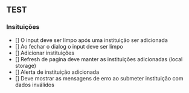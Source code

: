 ## TEST

### Insituições

- [] O input deve ser limpo após uma instituição ser adicionada
- [] Ao fechar o dialog o input deve ser limpo
- [] Adicionar instituições
- [] Refresh de pagina deve manter as instituições adicionadas (local storage)
- [] Alerta de instituição adicionada
- [] Deve mostrar as mensagens de erro ao submeter instituição com dados inválidos

